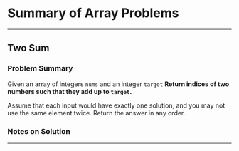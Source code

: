 # Summary of Array Problems

---

## Two Sum
### Problem Summary
Given an array of integers `nums` and an integer `target`
 **Return indices of two numbers such that they add up to `target`.**

Assume that each input would have exactly one solution, and you may not use the same element twice. Return the answer in any order.

### Notes on Solution


---
